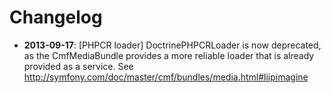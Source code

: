 Changelog
=========

* **2013-09-17**: [PHPCR loader] DoctrinePHPCRLoader is now deprecated, as the
  CmfMediaBundle provides a more reliable loader that is already provided as a
  service. See http://symfony.com/doc/master/cmf/bundles/media.html#liipimagine
